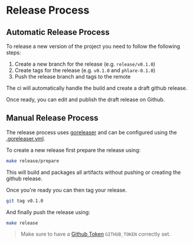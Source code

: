 # Release Process

## Automatic Release Process

To release a new version of the project you need to follow the following steps:

1. Create a new branch for the release (e.g. `release/v0.1.0`)
2. Create tags for the release (e.g. `v0.1.0` and `phlare-0.1.0`)
3. Push the release branch and tags to the remote

The ci will automatically handle the build and create a draft github release.

Once ready, you can edit and publish the draft release on Github.

## Manual Release Process

The release process uses [goreleaser](https://goreleaser.com/scm/github/?h=github#github) and can be configured
using the [.goreleaser.yml](./.goreleaser.yml).

To create a new release first prepare the release using:

```bash
make release/prepare
```

This will build and packages all artifacts without pushing or creating the github release.

Once you're ready you can then tag your release.

```bash
git tag v0.1.0
```

And finally push the release using:

```bash
make release
```

> Make sure to have a [Github Token](https://goreleaser.com/scm/github/?h=github#github) `GITHUB_TOKEN` correctly set.
